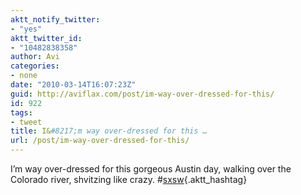 ```yaml
---
aktt_notify_twitter:
- "yes"
aktt_twitter_id:
- "10482838358"
author: Avi
categories:
- none
date: "2010-03-14T16:07:23Z"
guid: http://aviflax.com/post/im-way-over-dressed-for-this/
id: 922
tags:
- tweet
title: I&#8217;m way over-dressed for this …
url: /post/im-way-over-dressed-for-this/
---
```

I&#8217;m way over-dressed for this gorgeous Austin day, walking over the Colorado river, shvitzing like crazy. #[sxsw](http://search.twitter.com/search?q=%23sxsw){.aktt_hashtag}